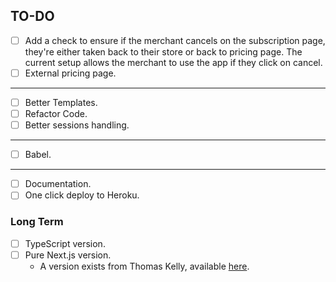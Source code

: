 ## TO-DO

- [ ] Add a check to ensure if the merchant cancels on the subscription page, they're either taken back to their store or back to pricing page. The current setup allows the merchant to use the app if they click on cancel.
- [ ] External pricing page.
---
- [ ] Better Templates.
- [ ] Refactor Code.
- [ ] Better sessions handling.
---
- [ ] Babel.
---
- [ ] Documentation.
- [ ] One click deploy to Heroku.

### Long Term
- [ ] TypeScript version.
- [ ] Pure Next.js version.
  - A version exists from Thomas Kelly, available [here](https://github.com/t-kelly/nextjs-shopify-app).